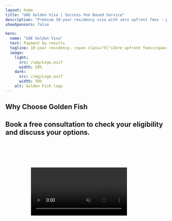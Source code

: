 ```yaml
---
layout: home
title: "UAE Golden Visa | Success Fee Based Service"
description: "Premium 10-year residency visa with zero upfront fees - pay only after approval. Full application management with 98% success rate. Free renewal service, government fees only."
showSponsors: false

hero:
  name: "UAE Golden Visa"
  text: Payment by results
  tagline: 10-year residency. <span class="hl">Zero upfront fees</span> - pay only after approval. 98% success rate.
  image:
    light:
      src: /img/Logo.avif
      width: 50%
    dark:
      src: /img/Logo.avif
      width: 50%
    alt: Golden Fish logo
---
```


<FeatureCards :features="[
  {
    title: 'UAE Golden Visa Benefits',
    items: [
      '10-year validity with the option for renewal upon maintaining qualifying conditions',
      '**No need to enter UAE every 6 months**',
      '100% business ownership permitted',
      'Sponsor family members and unlimited domestic staff',
      'Children sponsorship up to age 25',
      'Parents sponsorship included',
      'No sponsor or employer is required'
    ],
    linkText: 'Learn more',
    link: '../../company-registration/golden-visa#key-benefits-of-the-uae-golden-visa',
    icon: {
      light: '/img/iStock-1785818081.avif',
      dark: '/img/iStock-1203821481.avif',
      alt: 'Visa Services',
      width: '100%'
    }
  },
  {
    title: 'How to Get UAE Golden Visa',
    // details: 'Choose your qualification path:',
    items: [
      'AED 2M investment in UAE properties',
      'AED 2M deposit in UAE investment funds',
      'Business with AED 2M capital',
      'AED 250K annual FTA contribution',
      'Skilled Professionals',
      'Geniuses of talent'
    ],
    linkText: 'Learn more',
    link: '../../company-registration/golden-visa#uae-golden-visa-eligibility-and-requirements',
    icon: {
      light: '/img/iStock-1333000394.avif',
      dark: '/img/iStock-584576538.avif',
      alt: 'Visa Services',
      width: '10%'
    }
  },
  {
    title: 'Golden Visa Process',
    bullet: '✓',
    items: [
      'Initial eligibility assessment',
      'Document preparation and verification',
      'Medical examination and biometrics',
      'Application Submission and Processing',
      'Emirates ID and visa issuance',
      'Family visa sponsorship (optional)'
    ],
    linkText: 'Learn more',
    link: '../../company-registration/golden-visa#uae-golden-visa-application-process',
    icon: {
      light: '/img/ILONMASKID.webp',
      dark: '/img/ILONMASKID.webp',
      alt: 'Visa Services',
      width: '100%'
    }
  }
]" />

## Why Choose Golden Fish

<BenefitsList :features="[
  {
    icon: '💰',
    title: 'Success-Based Fees',
    text: '**No payment until your Golden Visa is approved.** Complete transparency with no hidden costs.'
  },
  {
    icon: '📈',
    title: 'Proven Success Rate',
    text: '98% approval rate with hundreds of Golden Visas issued through our premium processing.'
  },
  {
    icon: '📋',
    title: 'Complete Management',
    text: 'End-to-end handling from documentation to visa issuance, taking care of all details.'
  },
  {
    icon: '👨‍💼',
    title: 'Local UAE Expertise',
    text: 'Dedicated specialists in Dubai provide expert guidance through every step of the process.'
  },
  {
    icon: '🔍',
    title: 'Premium Processing',
    text: 'Direct communication with authorities and fast-track channels for quicker approvals.'
  },
  {
    icon: '🔄',
    title: 'Renewal Support',
    text: 'Complimentary visa renewal assistance with **zero agency fees** - government charges only.'
  }
]" />

## Book a free consultation to check your eligibility and discuss your options.

<video  autoplay muted playsinline style="padding: 80px" >
  <source src="/img/iStock-2185912341.mp4" type="video/mp4">
</video>

<ContactFormModal 
  formName="Golden Visa [offer]" 
  buttonText="Get a free consultation" 
  categoryLabel="Required support level: *" 
  categoryPlaceholderText="Choose your support level"
  messageLabel="Help us prepare for your consultation (recommended)"
  messagePlaceholderText="Tell us about your investment preferences, family members, timeline, or any specific questions"
  :services="[
  'Basic — essential documents and consultations only',
  'Standard — complete documentation and guidance through main stages',
  'Comprehensive — full-service process management with minimal involvement from you',
  'Custom — need to discuss specific details and special requirements',
  ]"/>

<!-- <ImageGrid :images="[
  { src: '/img/ILONMASKID.webp', href: './immigration.md', alt: 'UAE Immigration' },
  { src: '/img/ILONMASKID.webp', href: './immigration.md', alt: 'UAE Immigration' },
]"/> -->
